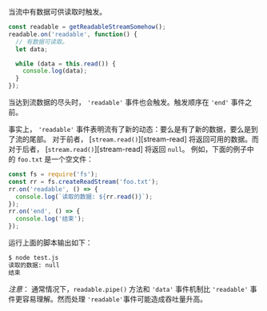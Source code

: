 <!-- YAML
added: v0.9.4
changes:
  - version: v10.0.0
    pr-url: https://github.com/nodejs/node/pull/17979
    description: >
      The `'readable'` is always emitted in the next tick after `.push()`
      is called
  - version: v10.0.0
    pr-url: https://github.com/nodejs/node/pull/18994
    description: Using `'readable'` requires calling `.read()`.
-->

当流中有数据可供读取时触发。

```javascript
const readable = getReadableStreamSomehow();
readable.on('readable', function() {
  // 有数据可读取。
  let data;

  while (data = this.read()) {
    console.log(data);
  }
});
```
当达到流数据的尽头时， `'readable'` 事件也会触发。触发顺序在 `'end'` 事件之前。

事实上， `'readable'` 事件表明流有了新的动态：要么是有了新的数据，要么是到了流的尾部。 对于前者， [`stream.read()`][stream-read] 将返回可用的数据。而对于后者， [`stream.read()`][stream-read] 将返回
`null`。 例如，下面的例子中的 `foo.txt` 是一个空文件：

```js
const fs = require('fs');
const rr = fs.createReadStream('foo.txt');
rr.on('readable', () => {
  console.log(`读取的数据: ${rr.read()}`);
});
rr.on('end', () => {
  console.log('结束');
});
```

运行上面的脚本输出如下：

```txt
$ node test.js
读取的数据: null
结束
```

*注意*： 通常情况下，`readable.pipe()` 方法和 `'data'` 事件机制比 `'readable'` 事件更容易理解。然而处理 `'readable'`事件可能造成吞吐量升高。


